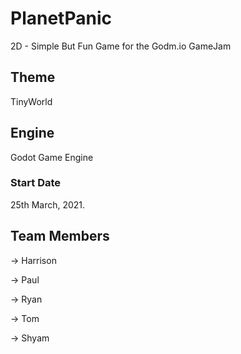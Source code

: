 # PlanetPanic
2D - Simple But Fun Game for the Godm.io GameJam 

## Theme 
TinyWorld

## Engine
Godot Game Engine

### Start Date 
25th March, 2021.

## Team Members
-> Harrison

-> Paul

-> Ryan

-> Tom

-> Shyam

